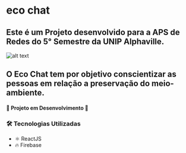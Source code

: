 # eco chat

## Este é um Projeto desenvolvido para a APS de Redes do 5° Semestre da UNIP Alphaville. 

![alt text](https://i.imgur.com/YMmKczI.png)

## O Eco Chat tem por objetivo conscientizar as pessoas em relação a preservação do meio-ambiente.

#### 🚧 Projeto em Desenvolvimento 🚧

### 🛠️ Tecnologias Utilizadas
- ⚛️ ReactJS 
- 🔥 Firebase 
